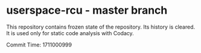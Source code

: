 # userspace-rcu - master branch

This repository contains frozen state of the repository.
Its history is cleared. It is used only for static code
analysis with Codacy.

Commit Time: 1711000999
